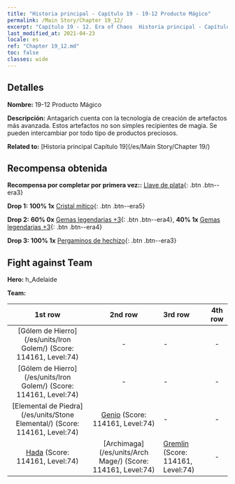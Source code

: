 ```yaml
---
title: "Historia principal - Capítulo 19 - 19-12 Producto Mágico"
permalink: /Main Story/Chapter 19_12/
excerpt: "Capítulo 19 - 12. Era of Chaos  Historia principal - Capítulo 19_12. 19-12 Producto Mágico"
last_modified_at: 2021-04-23
locale: es
ref: "Chapter 19_12.md"
toc: false
classes: wide
---
```


## Detalles

 **Nombre:** 19-12 Producto Mágico

 **Descripción:** Antagarich cuenta con la tecnología de creación de artefactos más avanzada. Estos artefactos no son simples recipientes de magia. Se pueden intercambiar por todo tipo de productos preciosos.

 **Related to:** [Historia principal Capítulo 19](/es/Main Story/Chapter 19/)

## Recompensa obtenida

 **Recompensa por completar por primera vez::** [Llave de plata](/ItemsES/con_693/){: .btn .btn--era3}

 **Drop 1:** **100% 1x** [Cristal mítico](/ItemsES/mat_66/){: .btn .btn--era5}

 **Drop 2:** **60% 0x** [Gemas legendarias +3](/ItemsES/mat_58/){: .btn .btn--era4}, **40% 1x** [Gemas legendarias +3](/ItemsES/mat_58/){: .btn .btn--era4}

 **Drop 3:** **100% 1x** [Pergaminos de hechizo](/ItemsES/con_694/){: .btn .btn--era3}


## Fight against Team
 **Hero:** h_Adelaide

 **Team:**


  | 1st row | 2nd row | 3rd row | 4th row |
  |:----:|:----:|:----|:----:|
  | [Gólem de Hierro](/es/units/Iron Golem/) (Score: 114161, Level:74)  | - | - | - |
  | [Gólem de Hierro](/es/units/Iron Golem/) (Score: 114161, Level:74)  | - | - | - |
  | [Elemental de Piedra](/es/units/Stone Elemental/) (Score: 114161, Level:74)  | [Genio](/es/units/Genie/) (Score: 114161, Level:74)  | - | - |
  | [Hada](/es/units/Sprite/) (Score: 114161, Level:74)  | [Archimaga](/es/units/Arch Mage/) (Score: 114161, Level:74)  | [Gremlin](/es/units/Gremlin/) (Score: 114161, Level:74)  | - |


